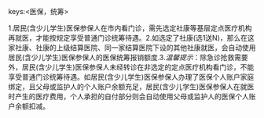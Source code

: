 keys:<医保，统筹>

1.居民(含少儿学生)医保参保人在市内看门诊，需先选定社康等基层定点医疗机构再就医，才能按规定享受普通门诊统筹待遇。2.如选定了社康(选1送N)，那么在这家社康、社康的上级结算医院、同一家结算医院下设的其他社康就医，会自动使用居民(含少儿学生)医保参保人的医保统筹报销额度.3.*温馨提示*：除急诊抢救需要外，居民(含少儿学生)医保参保人未经转诊在非选定的定点医疗机构看门诊，不能享受普通门诊统筹待遇。如居民(含少儿学生)医保参保人办理了医保个人账户家庭绑定，且父母或监护人的个人账户余额充足，居民(含少儿学生)医保参保人在就医时产生的医疗费用，个人承担的自付部分则会自动使用父母或监护人的医保个人账户余额扣减。